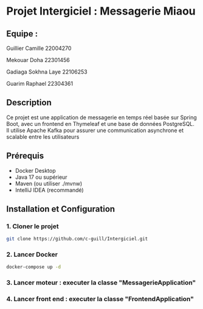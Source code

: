 # Projet  Intergiciel : Messagerie Miaou


## Equipe :

Guillier Camille 22004270

Mekouar Doha 22301456

Gadiaga Sokhna Laye 22106253

Guarim Raphael 22304361


## Description
Ce projet est une application de messagerie en temps réel basée sur Spring Boot, avec un frontend en Thymeleaf et une base de données PostgreSQL. Il utilise Apache Kafka pour assurer une communication asynchrone et scalable entre les utilisateurs

## Prérequis
- Docker Desktop
- Java 17 ou supérieur
- Maven (ou utiliser ./mvnw)
- IntelliJ IDEA (recommandé)

## Installation et Configuration

### 1. Cloner le projet
```bash
git clone https://github.com/c-guill/Intergiciel.git
```

### 2. Lancer Docker

```bash
docker-compose up -d
```

### 3. Lancer moteur : executer la classe "MessagerieApplication"

### 4. Lancer front end : executer la classe "FrontendApplication"
